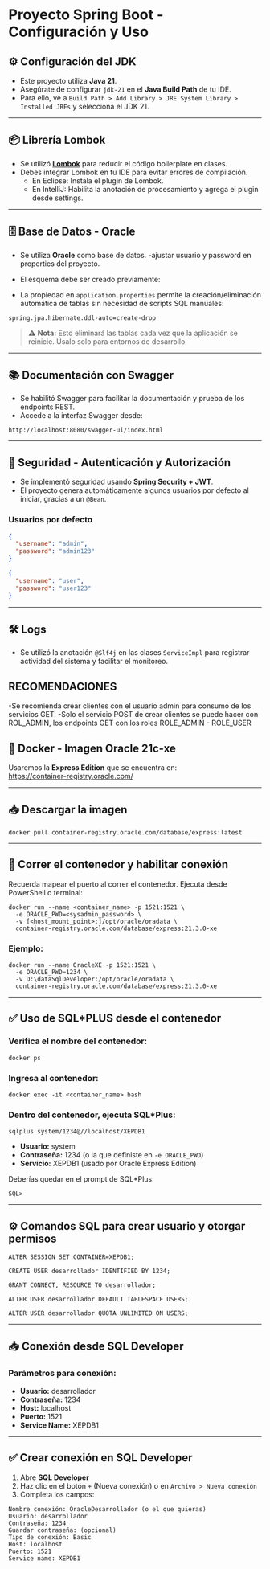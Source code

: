 # Proyecto Spring Boot - Configuración y Uso

## ⚙️ Configuración del JDK

- Este proyecto utiliza **Java 21**.  
- Asegúrate de configurar `jdk-21` en el **Java Build Path** de tu IDE.
- Para ello, ve a `Build Path > Add Library > JRE System Library > Installed JREs` y selecciona el JDK 21.

---

## 📦 Librería Lombok

- Se utilizó **[Lombok](https://projectlombok.org/)** para reducir el código boilerplate en clases.
- Debes integrar Lombok en tu IDE para evitar errores de compilación.
  - En Eclipse: Instala el plugin de Lombok.
  - En IntelliJ: Habilita la anotación de procesamiento y agrega el plugin desde settings.

---

## 🗄️ Base de Datos - Oracle

- Se utiliza **Oracle** como base de datos.
-ajustar usuario y password en properties del proyecto.
- El esquema debe ser creado previamente:

- La propiedad en `application.properties` permite la creación/eliminación automática de tablas sin necesidad de scripts SQL manuales:

```properties
spring.jpa.hibernate.ddl-auto=create-drop
```

> ⚠️ **Nota:** Esto eliminará las tablas cada vez que la aplicación se reinicie. Úsalo solo para entornos de desarrollo.

---

## 📚 Documentación con Swagger

- Se habilitó Swagger para facilitar la documentación y prueba de los endpoints REST.
- Accede a la interfaz Swagger desde:

```
http://localhost:8080/swagger-ui/index.html
```

---

## 🔐 Seguridad - Autenticación y Autorización

- Se implementó seguridad usando **Spring Security + JWT**.
- El proyecto genera automáticamente algunos usuarios por defecto al iniciar, gracias a un `@Bean`.

### Usuarios por defecto

```json
{
  "username": "admin",
  "password": "admin123"
}
```

```json
{
  "username": "user",
  "password": "user123"
}
```

---

## 🛠️ Logs

- Se utilizó la anotación `@Slf4j` en las clases `ServiceImpl` para registrar actividad del sistema y facilitar el monitoreo.

## RECOMENDACIONES
-Se recomienda crear clientes con el usuario admin para consumo de los servicios GET.
-Solo el servicio POST de crear clientes se puede hacer con ROL_ADMIN, los endpoints GET con los roles ROLE_ADMIN - ROLE_USER


## 🐳 Docker - Imagen Oracle 21c-xe

Usaremos la **Express Edition** que se encuentra en:  
https://container-registry.oracle.com/

---

## 📥 Descargar la imagen

```
docker pull container-registry.oracle.com/database/express:latest
```

---

## 🚀 Correr el contenedor y habilitar conexión

Recuerda mapear el puerto al correr el contenedor. Ejecuta desde PowerShell o terminal:

```
docker run --name <container_name> -p 1521:1521 \
  -e ORACLE_PWD=<sysadmin_password> \
  -v [<host_mount_point>:]/opt/oracle/oradata \
  container-registry.oracle.com/database/express:21.3.0-xe
```

### Ejemplo:

```
docker run --name OracleXE -p 1521:1521 \
  -e ORACLE_PWD=1234 \
  -v D:\dataSqlDeveloper:/opt/oracle/oradata \
  container-registry.oracle.com/database/express:21.3.0-xe
```

---

## ✅ Uso de SQL*PLUS desde el contenedor

### Verifica el nombre del contenedor:

```
docker ps
```

### Ingresa al contenedor:

```
docker exec -it <container_name> bash
```

### Dentro del contenedor, ejecuta SQL*Plus:

```
sqlplus system/1234@//localhost/XEPDB1
```

- **Usuario:** system  
- **Contraseña:** 1234 (o la que definiste en `-e ORACLE_PWD`)  
- **Servicio:** XEPDB1 (usado por Oracle Express Edition)

Deberías quedar en el prompt de SQL*Plus:

```
SQL>
```

---

## ⚙️ Comandos SQL para crear usuario y otorgar permisos

```
ALTER SESSION SET CONTAINER=XEPDB1;

CREATE USER desarrollador IDENTIFIED BY 1234;

GRANT CONNECT, RESOURCE TO desarrollador;

ALTER USER desarrollador DEFAULT TABLESPACE USERS;

ALTER USER desarrollador QUOTA UNLIMITED ON USERS;
```

---

## 📥 Conexión desde SQL Developer

### Parámetros para conexión:

- **Usuario:** desarrollador  
- **Contraseña:** 1234  
- **Host:** localhost  
- **Puerto:** 1521  
- **Service Name:** XEPDB1

---

## ✅ Crear conexión en SQL Developer

1. Abre **SQL Developer**
2. Haz clic en el botón `+` (Nueva conexión) o en `Archivo > Nueva conexión`
3. Completa los campos:

```
Nombre conexión: OracleDesarrollador (o el que quieras)
Usuario: desarrollador
Contraseña: 1234
Guardar contraseña: (opcional)
Tipo de conexión: Basic
Host: localhost
Puerto: 1521
Service name: XEPDB1
```



